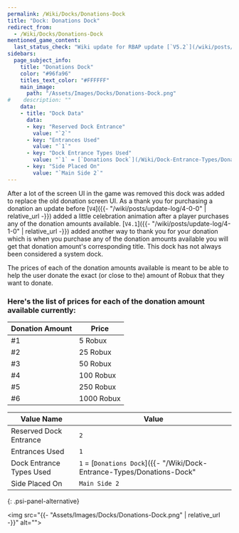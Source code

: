 ```yaml
---
permalink: /Wiki/Docks/Donations-Dock
title: "Dock: Donations Dock"
redirect_from:
  - /Wiki/Docks/Donations-Dock
mentioned_game_content:
  last_status_check: "Wiki update for RBAP update [`V5.2`](/wiki/posts/update-log/5-2-0)"
sidebars:
  page_subject_info:
    title: "Donations Dock"
    color: "#96fa96"
    titles_text_color: "#FFFFFF"
    main_image:
      path: "/Assets/Images/Docks/Donations-Dock.png"
#    description: ""
    data:
    - title: "Dock Data"
      data:
      - key: "Reserved Dock Entrance"
        value: "`2`"
      - key: "Entrances Used"
        value: "`1`"
      - key: "Dock Entrance Types Used"
        value: "`1` = [`Donations Dock`](/Wiki/Dock-Entrance-Types/Donations-Dock) or [`Main Build Purchases Closed`](/Wiki/Dock-Entrance-Types/Main-Build-Purchases-Closed)"
      - key: "Side Placed On"
        value: "`Main Side 2`"
---
```


After a lot of the screen UI in the game was removed this dock was added to replace the old donation screen UI. As a thank you for purchasing a donation an update before [`V4`]({{- "/wiki/posts/update-log/4-0-0" | relative_url -}}) added a little celebration animation after a player purchases any of the donation amounts available. [`V4.1`]({{- "/wiki/posts/update-log/4-1-0" | relative_url -}}) added another way to thank you for your donation which is when you purchase any of the donation amounts available you will get that donation amount's corresponding title. This dock has not always been considered a system dock.

The prices of each of the donation amounts available is meant to be able to help the user donate the exact (or close to the) amount of Robux that they want to donate.

### Here's the list of prices for each of the donation amount available currently:

| Donation Amount | Price |
|-|-|
| #1 | 5 Robux |
| #2 | 25 Robux |
| #3 | 50 Robux |
| #4 | 100 Robux |
| #5 | 250 Robux |
| #6 | 1000 Robux |

| Value Name               | Value |
|-|-|
| Reserved Dock Entrance   | `2` |
| Entrances Used           | `1` |
| Dock Entrance Types Used | `1` = [`Donations Dock`]({{- "/Wiki/Dock-Entrance-Types/Donations-Dock" | relative_url -}}) or [`Main Build Purchases Closed`]({{- "/Wiki/Dock-Entrance-Types/Main-Build-Purchases-Closed" | relative_url -}}) |
| Side Placed On           | `Main Side 2` |
{: .psi-panel-alternative}

<img src="{{- "Assets/Images/Docks/Donations-Dock.png" | relative_url -}}" alt="">